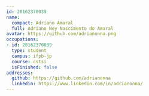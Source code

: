 ```yaml
---
id: 20162370039
name:
  compact: Adriano Amaral
  full: Adriano Ney Nascimento do Amaral
avatar: https://github.com/adrianonna.png
occupations:
- id: 20162370039
  type: student
  campus: ifpb-jp
  course: cstsi
  isFinished: false
addresses:
  github: https://github.com/adrianonna
  linkedin: https://www.linkedin.com/in/adrianonna/
---
```

